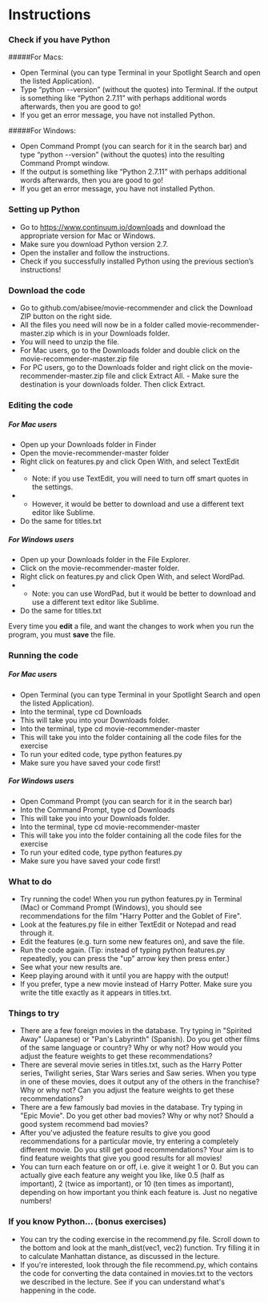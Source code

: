 # Instructions

### Check if you have Python
#####For Macs: 
- Open Terminal (you can type Terminal in your Spotlight Search and open the listed Application). 
- Type “python --version” (without the quotes) into Terminal.  If the output is something like “Python 2.7.11” with perhaps additional words afterwards, then you are good to go!  
- If you get an error message, you have not installed Python.

#####For Windows: 
- Open Command Prompt (you can search for it in the search bar) and type “python --version” (without the quotes) into the resulting Command Prompt window. 
- If the output is something like “Python 2.7.11” with perhaps additional words afterwards, then you are good to go!
- If you get an error message, you have not installed Python.

### Setting up Python
- Go to https://www.continuum.io/downloads and download the appropriate version for Mac or Windows.  
- Make sure you download Python version 2.7.
- Open the installer and follow the instructions.
- Check if you successfully installed Python using the previous section’s instructions!

### Download the code
- Go to github.com/abisee/movie-recommender and click the Download ZIP button on the right side.
- All the files you need will now be in a folder called movie-recommender-master.zip which is in your Downloads folder.
- You will need to unzip the file.
- For Mac users, go to the Downloads folder and double click on the movie-recommender-master.zip file
- For PC users, go to the Downloads folder and right click on the movie-recommender-master.zip file and click Extract All. - Make sure the destination is your downloads folder. Then click Extract. 

### Editing the code	
##### For Mac users
- Open up your Downloads folder in Finder
- Open the movie-recommender-master folder
- Right click on features.py and click Open With, and select TextEdit
- - Note: if you use TextEdit, you will need to turn off smart quotes in the settings.
- - However, it would be better to download and use a different text editor like Sublime.
- Do the same for titles.txt

#####  For Windows users
- Open up your Downloads folder in the File Explorer.
- Click on the movie-recommender-master folder.
- Right click on features.py and click Open With, and select WordPad.
- - Note: you can use WordPad, but it would be better to download and use a different text editor like Sublime.
- Do the same for titles.txt

Every time you **edit** a file, and want the changes to work when you run the program, you must **save** the file.

### Running the code
##### For Mac users
- Open Terminal (you can type Terminal in your Spotlight Search and open the listed Application). 
- Into the terminal, type cd Downloads
- This will take you into your Downloads folder.
- Into the terminal, type cd movie-recommender-master
- This will take you into the folder containing all the code files for the exercise
- To run your edited code, type python features.py
- Make sure you have saved your code first!

##### For Windows users
- Open Command Prompt (you can search for it in the search bar)
- Into the Command Prompt, type cd Downloads
- This will take you into your Downloads folder.
- Into the terminal, type cd movie-recommender-master
- This will take you into the folder containing all the code files for the exercise
- To run your edited code, type python features.py
- Make sure you have saved your code first!

### What to do
- Try running the code! When you run python features.py in Terminal (Mac) or Command Prompt (Windows), you should see recommendations for the film "Harry Potter and the Goblet of Fire".
- Look at the features.py file in either TextEdit or Notepad and read through it.
- Edit the features (e.g. turn some new features on), and save the file.
- Run the code again. (Tip: instead of typing python features.py repeatedly, you can press the "up" arrow key then press enter.)
- See what your new results are.
- Keep playing around with it until you are happy with the output!
- If you prefer, type a new movie instead of Harry Potter. Make sure you write the title exactly as it appears in titles.txt.

### Things to try
- There are a few foreign movies in the database. Try typing in "Spirited Away" (Japanese) or "Pan's Labyrinth" (Spanish). Do you get other films of the same language or country? Why or why not? How would you adjust the feature weights to get these recommendations?
- There are several movie series in titles.txt, such as the Harry Potter series, Twilight series, Star Wars series and Saw series. When you type in one of these movies, does it output any of the others in the franchise? Why or why not? Can you adjust the feature weights to get these recommendations?
- There are a few famously bad movies in the database. Try typing in "Epic Movie". Do you get other bad movies? Why or why not? Should a good system recommend bad movies?
- After you've adjusted the feature results to give you good recommendations for a particular movie, try entering a completely different movie. Do you still get good recommendations? Your aim is to find feature weights that give you good results for all movies!
- You can turn each feature on or off, i.e. give it weight 1 or 0. But you can actually give each feature any weight you like, like 0.5 (half as important), 2 (twice as important), or 10 (ten times as important), depending on how important you think each feature is. Just no negative numbers!

### If you know Python... (bonus exercises)
- You can try the coding exercise in the recommend.py file. Scroll down to the bottom and look at the manh_dist(vec1, vec2) function. Try filling it in to calculate Manhattan distance, as discussed in the lecture.
- If you're interested, look through the file recommend.py, which contains the code for converting the data contained in movies.txt to the vectors we described in the lecture. See if you can understand what's happening in the code.

